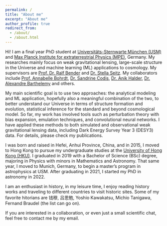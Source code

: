 ```yaml
---
permalink: /
title: "About me"
excerpt: "About me"
author_profile: true
redirect_from: 
  - /about/
  - /about.html
---
```


Hi! I am a final year PhD student at [Universitäts-Sternwarte München (USM)](https://www.physik.lmu.de/observatory/de/) and [Max Planck Institute for extraterrestrial Physics (MPE)](https://www.mpe.mpg.de/main), Germany. My researches mainly focus on weak gravitational lensing, large-scale structure in the Universe and machine learning (ML) applications to cosmology. My supervisors are [Prof. Dr. Ralf Bender](https://www.mpe.mpg.de/~bender/) and [Dr. Stella Seitz](https://www.usm.lmu.de/~stella/stella.html). My collaborators include [Prof. Annabelle Bohrdt](https://sites.google.com/view/annabelle-bohrdt?pli=1), [Dr. Sandrine Codis](https://sandrinecodis.wixsite.com/sandrinewebsite), [Dr. Anik Halder](https://anikhalder.github.io), [Dr. Alexandre Barthelemy](https://scholar.google.com/citations?user=s_F6pIsAAAAJ&hl=fr) and others.

My main scientific goal is to use two approaches: the analytical modeling and ML application, hopefully also a meaningful combination of the two, to better understand our Universe in terms of structure formation and evolution, statistical inference for the standard and beyond cosmological model. So far, my work has involved tools such as perturbation theory with bias expansion, emulation techniques, and convolutional neural networks. I have applied these methods to both simulated and observational weak gravitational lensing data, including Dark Energy Survey Year 3 (DESY3) data. For details, please check my publications.

I was born and raised in Hefei, Anhui Province, China, and in 2015, I moved to Hong Kong to pursue my undergraduate studies at the [University of Hong Kong (HKU)](https://www.hku.hk). I graduated in 2019 with a Bachelor of Science (BSc) degree, majoring in Physics with minors in Mathematics and Astronomy. That same year, I moved to Munich, Germany, to begin a master’s program in astrophysics at USM. After graduating in 2021, I started my PhD in astronomy in 2022.

I am an enthusiast in history, in my leisure time, I enjoy reading history works and traveling to different countries to visit historic sites. Some of my favorite hitorians are 钱穆, 吕思勉, Yoshio Kawakatsu, Michio Tanigawa, Fernand Braudel (the list can go on). 

If you are interested in a collaboration, or even just a small scientific chat, feel free to contact me by my email.
